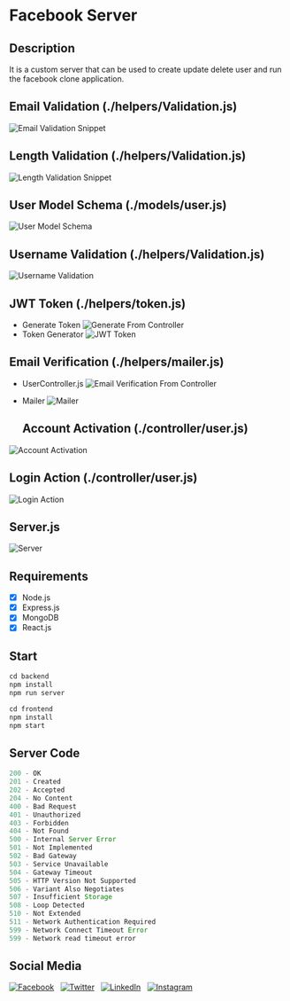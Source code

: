 # Facebook Server

## Description

It is a custom server that can be used to create update delete user and run the facebook clone application.

## Email Validation (./helpers/Validation.js)

![Email Validation Snippet](./Email-Validation.png)

## Length Validation (./helpers/Validation.js)

![Length Validation Snippet](./Length-Validation.png)

## User Model Schema (./models/user.js)

![User Model Schema](./User-Model.png)

## Username Validation (./helpers/Validation.js)

![Username Validation](./Username-Validation.png)

## JWT Token (./helpers/token.js)

- Generate Token
  ![Generate From Controller](./Token_Generate.png)
- Token Generator
  ![JWT Token](./jwt-token.png)

## Email Verification (./helpers/mailer.js)

- UserController.js
  ![Email Verification From Controller](./Email-Verification.png)
- Mailer
  ![Mailer](./Mailer.png)

  ## Account Activation (./controller/user.js)

![Account Activation](./Account-activation.png)

## Login Action (./controller/user.js)

![Login Action](./Login-Action.png)

## Server.js

![Server](./Server.png)

## Requirements

- [x] Node.js
- [x] Express.js
- [x] MongoDB
- [x] React.js

## Start

```javascript
cd backend
npm install
npm run server
```

```javascript
cd frontend
npm install
npm start
```

## Server Code

```javascript
200 - OK
201 - Created
202 - Accepted
204 - No Content
400 - Bad Request
401 - Unauthorized
403 - Forbidden
404 - Not Found
500 - Internal Server Error
501 - Not Implemented
502 - Bad Gateway
503 - Service Unavailable
504 - Gateway Timeout
505 - HTTP Version Not Supported
506 - Variant Also Negotiates
507 - Insufficient Storage
508 - Loop Detected
510 - Not Extended
511 - Network Authentication Required
599 - Network Connect Timeout Error
599 - Network read timeout error
```

## Social Media

<a href="https://facebook.com/mejanur.mezan.3">![Facebook](https://img.shields.io/badge/Facebook-%231877F2?style=for-the-badge&logo=Facebook&logoColor=white)</a> &nbsp;
<a href="https://twitter.com/MejanurMezan">![Twitter](https://img.shields.io/badge/Twitter-%231DA1F2?style=for-the-badge&logo=Twitter&logoColor=white)</a> &nbsp;
<a href="https://www.linkedin.com/in/mejanur-rahman-061998/">![LinkedIn](https://img.shields.io/badge/LinkedIn-%230A66C2?style=for-the-badge&logo=linkedin&logoColor=white)</a> &nbsp;
<a href="https://instagram.com/mejanur.mezan.3">![Instagram](https://img.shields.io/badge/Instagram-%23E4405F?style=for-the-badge&logo=Instagram&logoColor=white)</a> &nbsp;
